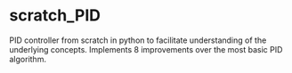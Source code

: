 # scratch_PID
PID controller from scratch in python to facilitate understanding of the underlying concepts. Implements 8 improvements over the most basic PID algorithm. 
